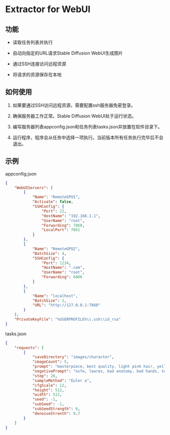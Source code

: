 # Extractor for WebUI

## 功能
* 读取任务列表并执行

* 自动向指定的URL请求Stable Diffusion WebUI生成图片

* 通过SSH连接访问远程资源

* 将请求的资源保存在本地

## 如何使用

1. 如果要通过SSH访问远程资源，需要配置ssh服务器免密登录。

2. 确保服务器工作正常。Stable Diffusion WebUI处于运行状态。

3. 编写服务器列表appconfig.json和任务列表tasks.json并放置在软件目录下。

4. 运行程序，程序会从任务中选择一项执行。当前版本所有任务执行完毕后不会退出。


## 示例
appconfig.json
```json
{
    "WebUIServers": [
        {
            "Name": "RemoteGPU1",
            "Activate": false,
            "SSHConfig": {
                "Port": 22,
                "HostName": "192.168.1.1",
                "UserName": "root",
                "Forwarding": 7860,
                "LocalPort": 7861
            }
        },
        {
            "Name": "RemoteGPU2",
            "BatchSize": 4,
            "SSHConfig": {
                "Port": 1234,
                "HostName": ".com",
                "UserName": "root",
                "Forwarding": 6006
            }
        },
        {
            "Name": "localhost",
            "BatchSize": 2,
            "URL": "http://127.0.0.1:7860"
        }
    ],
    "PrivateKeyFile": "%USERPROFILE%\\.ssh\\id_rsa"
}
```

tasks.json
```json
{
    "requests": [
        {
            "saveDirectory": "images/character",
            "imageCount": 5,
            "prompt": "masterpiece, best quality, light pink hair, yellow eyes, cat ear, skirt,",
            "negativePrompt": "nsfw, lowres, bad anatomy, bad hands, text, error, missing fingers, extra digit, fewer digits, cropped, worst quality, low quality, normal quality, jpeg artifacts, signature, watermark, username, blurry, ugly, 3D game, bad art, bad shadow, long neck, liquid body, liquid tongue, font,",
            "step": 28,
            "sampleMethod": "Euler a",
            "cfgScale": 12,
            "height": 512,
            "width": 512,
            "seed": -1,
            "subSeed": -1,
            "subSeedStrength": 0,
            "denoiseStrenth": 0.7
        }
    ]
}
```

